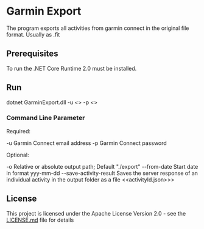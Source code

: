 # Garmin Export

The program exports all activities from garmin connect in the original file format. Usually as .fit

## Prerequisites

To run the .NET Core Runtime 2.0 must be installed.

## Run

dotnet GarminExport.dll -u <<garmin login email address>> -p <<garmin login password>> 

### Command Line Parameter

Required:

-u						Garmin Connect email address
-p						Garmin Connect password

Optional:

-o 						Relative or absolute output path; Default "./export"
--from-date				Start date in format yyy-mm-dd
--save-activity-result 	Saves the server response of an individual activity in the output folder as a file <<activityId.json>>>

## License

This project is licensed under the Apache License Version 2.0 - see the [LICENSE.md](LICENSE.md) file for details